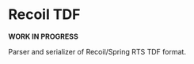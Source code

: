 Recoil TDF
==========

**WORK IN PROGRESS**

Parser and serializer of Recoil/Spring RTS TDF format.

